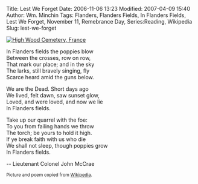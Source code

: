 Title: Lest We Forget
Date: 2006-11-06 13:23
Modified: 2007-04-09 15:40
Author: Wm. Minchin
Tags: Flanders, Flanders Fields, In Flanders Fields, Lest We Forget, November 11, Remebrance Day, Series:Reading, Wikipedia
Slug: lest-we-forget

[![High Wood Cemetery, France](http://photos1.blogger.com/blogger/3717/2829/400/High%20Wood%20Cemetery%2C%20France.jpg)](http://photos1.blogger.com/blogger/3717/2829/1600/High%20Wood%20Cemetery%2C%20France.jpg)

In Flanders fields the poppies blow  
Between the crosses, row on row,  
That mark our place; and in the sky  
The larks, still bravely singing, fly  
Scarce heard amid the guns below.

We are the Dead. Short days ago  
We lived, felt dawn, saw sunset glow,  
Loved, and were loved, and now we lie  
In Flanders fields.

Take up our quarrel with the foe:  
To you from failing hands we throw  
The torch; be yours to hold it high.  
If ye break faith with us who die  
We shall not sleep, though poppies grow  
In Flanders fields.

-- Lieutenant Colonel John McCrae

<small>Picture and poem copied from
[Wikipedia](en.wikipedia.org).</small>
